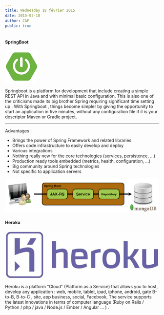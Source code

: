 ```yaml
---
title: Wednesday 18 février 2015
date: 2015-02-18
author: C&F
public: true
---
```


#### SpringBoot

![springboot](springboot.png)

Springboot is a platform for development that include creating a simple REST API in Java and with minimal basic configuration. This is also one of the criticisms made ​​its big brother Spring requiring significant time setting up . With Springboot , things become simpler by giving the opportunity to start an application in five minutes, without any configuration file if it is your descriptor Maven or Gradle project.


-----


Advantages :

* Brings the power of Spring Framework and related libraries
* Offers code infrastructure to easily develop and deploy
* Various integrations
* Nothing really new for the core technologies (services, persistence, ...)
* Production ready tools embedded (metrics, health, configuration, ...)
* Big community around Spring technologies
* Not specific to application servers


![springdb](springdb.png)

#### Heroku

![heroku](heroku.jpg)


Heroku is a platform "Cloud" (Platform as a Service) that allows you to host, develop any application : web, mobile, tablet, ipad, iphone, android, gate B-to-B, B-to-C , site, app business, social, Facebook, The service supports the latest innovations in terms of computer language (Ruby on Rails / Python / php / java / Node.js / Ember / Angular ... ) .
